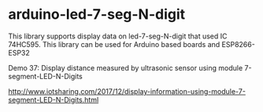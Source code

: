 # arduino-led-7-seg-N-digit
This library supports  display data on led-7-seg-N-digit that used IC 74HC595. This library can be used for Arduino based boards and ESP8266-ESP32

Demo 37: Display distance measured by ultrasonic sensor using module 7-segment-LED-N-Digits

http://www.iotsharing.com/2017/12/display-information-using-module-7-segment-LED-N-Digits.html
